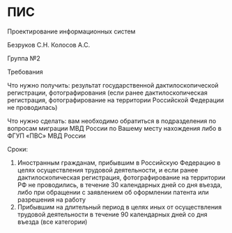 # ПИС
Проектирование информационных систем

Безруков С.Н. Колосов А.С.

Группа №2

Требования

Что нужно получить: результат государственной дактилоскопической регистрации, фотографирования (если ранее дактилоскопическая регистрация, фотографирование на территории Российской Федерации не проводилась)

Что нужно сделать: вам необходимо обратиться в подразделения по вопросам миграции МВД России по Вашему месту нахождения либо в ФГУП «ПВС» МВД России

Сроки:

1) Иностранным гражданам, прибывшим в Российскую Федерацию в целях осуществления трудовой деятельности, и если ранее дактилоскопическая регистрация, фотографирование на территории РФ не проводились, в течение 30 календарных дней со дня въезда, либо при обращении с заявлением об оформлении патента или разрешения на работу
2) Прибывшим на длительный период в целях иных от осуществления трудовой деятельности в течение 90 календарных дней со дня въезда (все категории)

